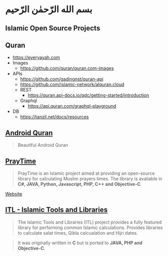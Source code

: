 # بسم الله الرّحمٰن الرّحيم
## Islamic Open Source Projects

## Quran
-  https://everyayah.com
-  Images
   - https://github.com/quran/quran.com-images
-  APIs 
    - https://github.com/gadingnst/quran-api
    - https://github.com/islamic-network/alquran.cloud
    - REST
       - https://quran.api-docs.io/qdc/getting-started/introduction
    - Graphql
       - https://api.quran.com/graphql-playground
- DB
    - https://tanzil.net/docs/resources
## [Android Quran](https://github.com/quran/quran_android)
>Beautiful Android Quran 

## [PrayTime](https://github.com/abodehq/Pray-Times)
>PrayTime is an Islamic project aimed at providing an open-source library for calculating Muslim prayers times.
>The library is avaliable in **C#, JAVA, Python, Javascript, PHP, C++ and Objective-C**.

[Website](http://praytimes.org/)

## [ITL - Islamic Tools and Libraries](https://github.com/arabeyes-org/ITL)
>The Islamic Tools and Libraries (ITL) project provides a fully featured library for performing common Islamic calculations.
>Provides libraries to calculate salat times, Qibla calcualation and Hijri dates.

>It was originally written in **C** but is ported to **JAVA, PHP and Objective-C**.



